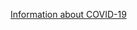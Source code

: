 [comment]: <> (Enter text below to display a message on all pages of the FSP website)
[Information about COVID-19](info-covid-19.html)
